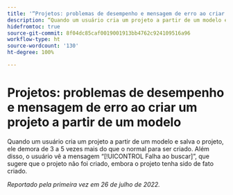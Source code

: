 ```yaml
---
title: '“Projetos: problemas de desempenho e mensagem de erro ao criar um projeto a partir de um modelo.”'
description: “Quando um usuário cria um projeto a partir de um modelo e salva o projeto, ele demora de 3 a 5 vezes mais do que o normal para ser criado. Além disso, o usuário vê a mensagem Falha ao buscar, que sugere que o projeto não foi criado, embora o projeto tenha sido de fato criado.”
hidefromtoc: true
source-git-commit: 8f04dc85caf0019001913bb4762c924109516a96
workflow-type: ht
source-wordcount: '130'
ht-degree: 100%

---
```



# Projetos: problemas de desempenho e mensagem de erro ao criar um projeto a partir de um modelo

Quando um usuário cria um projeto a partir de um modelo e salva o projeto, ele demora de 3 a 5 vezes mais do que o normal para ser criado. Além disso, o usuário vê a mensagem “[!UICONTROL Falha ao buscar]”, que sugere que o projeto não foi criado, embora o projeto tenha sido de fato criado.

_Reportado pela primeira vez em 26 de julho de 2022._

